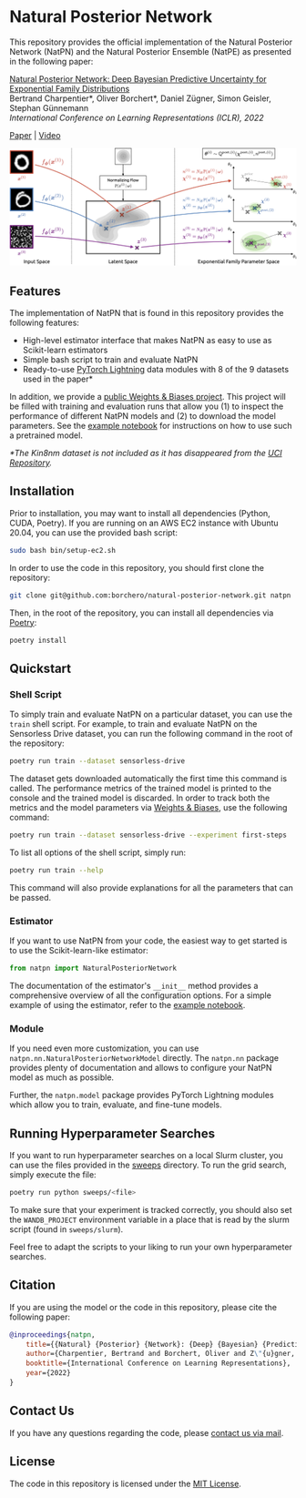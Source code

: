 # Natural Posterior Network

This repository provides the official implementation of the Natural Posterior Network (NatPN) and
the Natural Posterior Ensemble (NatPE) as presented in the following paper:

[Natural Posterior Network: Deep Bayesian Predictive Uncertainty for Exponential Family Distributions](https://arxiv.org/abs/2105.04471)<br>
Bertrand Charpentier*, Oliver Borchert*, Daniel Zügner, Simon Geisler, Stephan Günnemann<br>
_International Conference on Learning Representations (ICLR), 2022_

[Paper](https://arxiv.org/abs/2105.04471) | [Video](https://youtu.be/qMtpK0ECD8c)

![Model Overview](./images/model.png)

## Features

The implementation of NatPN that is found in this repository provides the following features:

- High-level estimator interface that makes NatPN as easy to use as Scikit-learn estimators
- Simple bash script to train and evaluate NatPN
- Ready-to-use [PyTorch Lightning](https://www.pytorchlightning.ai) data modules with 8 of the 9
  datasets used in the paper\*

In addition, we provide a
[public Weights & Biases project](https://wandb.ai/borchero/natural-posterior-network). This
project will be filled with training and evaluation runs that allow you (1) to inspect the
performance of different NatPN models and (2) to download the model parameters. See the
[example notebook](./examples/pretrained.ipynb) for instructions on how to use such a pretrained
model.

_\*The Kin8nm dataset is not included as it has disappeared from the
[UCI Repository](http://archive.ics.uci.edu/ml/index.php)._

## Installation

Prior to installation, you may want to install all dependencies (Python, CUDA, Poetry). If you are
running on an AWS EC2 instance with Ubuntu 20.04, you can use the provided bash script:

```bash
sudo bash bin/setup-ec2.sh
```

In order to use the code in this repository, you should first clone the repository:

```bash
git clone git@github.com:borchero/natural-posterior-network.git natpn
```

Then, in the root of the repository, you can install all dependencies via
[Poetry](https://python-poetry.org):

```bash
poetry install
```

## Quickstart

### Shell Script

To simply train and evaluate NatPN on a particular dataset, you can use the `train` shell script.
For example, to train and evaluate NatPN on the Sensorless Drive dataset, you can run the following
command in the root of the repository:

```bash
poetry run train --dataset sensorless-drive
```

The dataset gets downloaded automatically the first time this command is called. The performance
metrics of the trained model is printed to the console and the trained model is discarded. In order
to track both the metrics and the model parameters via [Weights & Biases](https://wandb.ai), use
the following command:

```bash
poetry run train --dataset sensorless-drive --experiment first-steps
```

To list all options of the shell script, simply run:

```bash
poetry run train --help
```

This command will also provide explanations for all the parameters that can be passed.

### Estimator

If you want to use NatPN from your code, the easiest way to get started is to use the
Scikit-learn-like estimator:

```python
from natpn import NaturalPosteriorNetwork
```

The documentation of the estimator's `__init__` method provides a comprehensive overview of all the
configuration options. For a simple example of using the estimator, refer to the
[example notebook](./examples/estimator.ipynb).

### Module

If you need even more customization, you can use `natpn.nn.NaturalPosteriorNetworkModel` directly.
The `natpn.nn` package provides plenty of documentation and allows to configure your NatPN model as
much as possible.

Further, the `natpn.model` package provides PyTorch Lightning modules which allow you to train,
evaluate, and fine-tune models.

## Running Hyperparameter Searches

If you want to run hyperparameter searches on a local Slurm cluster, you can use the files provided
in the [sweeps](./sweeps) directory. To run the grid search, simply execute the file:

```bash
poetry run python sweeps/<file>
```

To make sure that your experiment is tracked correctly, you should also set the `WANDB_PROJECT`
environment variable in a place that is read by the slurm script (found in `sweeps/slurm`).

Feel free to adapt the scripts to your liking to run your own hyperparameter searches.

## Citation

If you are using the model or the code in this repository, please cite the following paper:

```bibtex
@inproceedings{natpn,
    title={{Natural} {Posterior} {Network}: {Deep} {Bayesian} {Predictive} {Uncertainty} for {Exponential} {Family} {Distributions}},
    author={Charpentier, Bertrand and Borchert, Oliver and Z\"{u}gner, Daniel and Geisler, Simon and G\"{u}nnemann, Stephan},
    booktitle={International Conference on Learning Representations},
    year={2022}
}
```

## Contact Us

If you have any questions regarding the code, please
[contact us via mail](mailto:borchero@in.tum.de?cc=charpent@in.tum.de&subject=Natural%20Posterior%20Network%20GitHub).

## License

The code in this repository is licensed under the [MIT License](./LICENSE).
